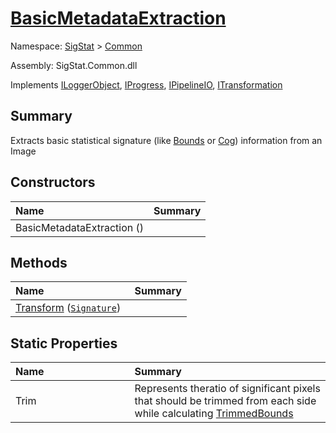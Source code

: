 # [BasicMetadataExtraction](./BasicMetadataExtraction.md)

Namespace: [SigStat]() > [Common](./README.md)

Assembly: SigStat.Common.dll

Implements [ILoggerObject](./ILoggerObject.md), [IProgress](./Helpers/IProgress.md), [IPipelineIO](./Pipeline/IPipelineIO.md), [ITransformation](./ITransformation.md)

## Summary
Extracts basic statistical signature (like [Bounds](https://github.com/hargitomi97/sigstat/blob/master/docs/md/SigStat/Common/Features.md) or [Cog](https://github.com/hargitomi97/sigstat/blob/master/docs/md/SigStat/Common/Features.md)) information from an Image

## Constructors

| <span>Name&nbsp;&nbsp;&nbsp;&nbsp;&nbsp;&nbsp;&nbsp;&nbsp;&nbsp;&nbsp;&nbsp;&nbsp;&nbsp;&nbsp;&nbsp;&nbsp;&nbsp;&nbsp;&nbsp;&nbsp;&nbsp;&nbsp;&nbsp;&nbsp;&nbsp;&nbsp;&nbsp;&nbsp;&nbsp;&nbsp;</span> | Summary | 
| :--- | :--- | 
| BasicMetadataExtraction () |  | 


## Methods

| <span>Name&nbsp;&nbsp;&nbsp;&nbsp;&nbsp;&nbsp;&nbsp;&nbsp;&nbsp;&nbsp;&nbsp;&nbsp;&nbsp;&nbsp;&nbsp;&nbsp;&nbsp;&nbsp;&nbsp;&nbsp;&nbsp;&nbsp;&nbsp;&nbsp;&nbsp;&nbsp;&nbsp;&nbsp;&nbsp;&nbsp;</span> | Summary | 
| :--- | :--- | 
| [Transform](./Methods/BasicMetadataExtraction--Transform.md) ([`Signature`](./Signature.md)) |  | 


## Static Properties

| <span>Name&nbsp;&nbsp;&nbsp;&nbsp;&nbsp;&nbsp;&nbsp;&nbsp;&nbsp;&nbsp;&nbsp;&nbsp;&nbsp;&nbsp;&nbsp;&nbsp;&nbsp;&nbsp;&nbsp;&nbsp;&nbsp;&nbsp;&nbsp;&nbsp;&nbsp;&nbsp;&nbsp;&nbsp;&nbsp;&nbsp;</span> | Summary | 
| :--- | :--- | 
| Trim | Represents theratio of significant pixels that should be trimmed  from each side while calculating [TrimmedBounds](https://github.com/hargitomi97/sigstat/blob/master/docs/md/SigStat/Common/Features.md) | 


